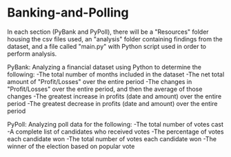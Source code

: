 # Banking-and-Polling
In each section (PyBank and PyPoll), there will be a "Resources" folder housing the csv files used, an "analysis" folder containing findings from the dataset, and a file called "main.py" with Python script used in order to perform analysis. 

PyBank: Analyzing a financial dataset using Python to determine the following: 
  -The total number of months included in the dataset
  -The net total amount of "Profit/Losses" over the entire period
  -The changes in "Profit/Losses" over the entire period, and then the average of those changes
  -The greatest increase in profits (date and amount) over the entire period
  -The greatest decrease in profits (date and amount) over the entire period

PyPoll: Analyzing poll data for the following:
  -The total number of votes cast
  -A complete list of candidates who received votes
  -The percentage of votes each candidate won
  -The total number of votes each candidate won
  -The winner of the election based on popular vote
